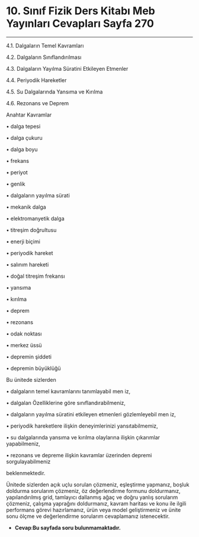 # 10. Sınıf Fizik Ders Kitabı Meb Yayınları Cevapları Sayfa 270

---

4.1. Dalgaların Temel Kavramları

 4.2. Dalgaların Sınıflandırılması

 4.3. Dalgaların Yayılma Süratini Etkileyen Etmenler

 4.4. Periyodik Hareketler

 4.5. Su Dalgalarında Yansıma ve Kırılma

 4.6. Rezonans ve Deprem

Anahtar Kavramlar

 • dalga tepesi

 • dalga çukuru

 • dalga boyu

 • frekans

 • periyot

 • genlik

 • dalgaların yayılma sürati

 • mekanik dalga

 • elektromanyetik dalga

 • titreşim doğrultusu

 • enerji biçimi

 • periyodik hareket

 • salınım hareketi

 • doğal titreşim frekansı

 • yansıma

 • kırılma

 • deprem

 • rezonans

 • odak noktası

 • merkez üssü

 • depremin şiddeti

 • depremin büyüklüğü

Bu ünitede sizlerden

 • dalgaların temel kavramlarını tanımlayabil men iz,

 • dalgalan Özelliklerine göre sınıflandırabilmeniz,

 • dalgaların yayılma süratini etkileyen etmenleri gözlemleyebil men iz,

 • periyodik hareketlere ilişkin deneyimlerinizi yansıtabilmemiz,

 • su dalgalarında yansıma ve kırılma olaylarına ilişkin çıkarımlar yapabilmeniz,

 • rezonans ve depreme ilişkin kavramlar üzerinden depremi sorgulayabilmeniz

 beklenmektedir.

Ünitede sizlerden açık uçlu sorulan çözmeniz, eşleştirme yapmanız, boşluk doldurma sorularım çözmeniz, öz değerlendirme formunu doldurmanız, yapılandırılmış grid, tamlayıcı dallanmış ağaç ve doğru yanlış sorularım çözmeniz, çalışma yaprağını doldurmanız, kavram haritası ve konu ile ilgili performans görevi hazırlamanız, ürün veya model geliştirmeniz ve ünite sonu ölçme ve değerlendirme sorularım cevaplamanız istenecektir.

-   **Cevap**:**Bu sayfada soru bulunmamaktadır.**